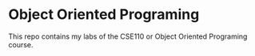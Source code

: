 # Object Oriented Programing

This repo contains my labs of the CSE110 or Object Oriented Programing course.
